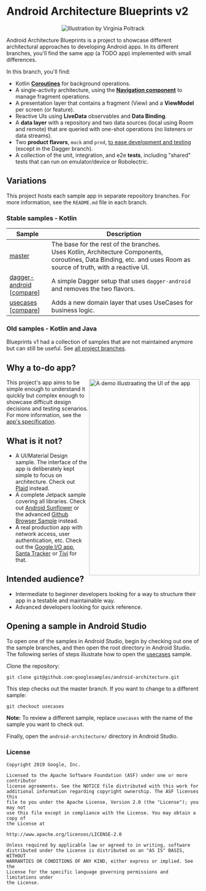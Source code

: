 # Android Architecture Blueprints v2
<p align="center">
<img src="https://github.com/googlesamples/android-architecture/wiki/images/aab-logov2.png" alt="Illustration by Virginia Poltrack"/>
</p>

Android Architecture Blueprints is a project to showcase different architectural approaches to developing Android apps. In its different branches, you'll find the same app (a TODO app) implemented with small differences.

In this branch, you'll find:
*   Kotlin **[Coroutines](https://kotlinlang.org/docs/reference/coroutines-overview.html)** for background operations.
*   A single-activity architecture, using the **[Navigation component](https://developer.android.com/guide/navigation/navigation-getting-started)** to manage fragment operations.
*   A presentation layer that contains a fragment (View) and a **ViewModel** per screen (or feature).
*   Reactive UIs using **LiveData** observables and **Data Binding**.
*   A **data layer** with a repository and two data sources (local using Room and remote) that are queried with one-shot operations (no listeners or data streams).
*   Two **product flavors**, `mock` and `prod`, [to ease development and testing](https://android-developers.googleblog.com/2015/12/leveraging-product-flavors-in-android.html) (except in the Dagger branch).
*   A collection of the unit, integration, and e2e **tests**, including "shared" tests that can run on emulator/device or Robolectric.

## Variations

This project hosts each sample app in separate repository branches. For more information, see the `README.md` file in each branch.

### Stable samples - Kotlin
|     Sample     | Description |
| ------------- | ------------- |
| [master](https://github.com/googlesamples/android-architecture/tree/master) | The base for the rest of the branches. <br/>Uses Kotlin, Architecture Components, coroutines, Data Binding, etc. and uses Room as source of truth, with a reactive UI. |
| [dagger-android](https://github.com/googlesamples/android-architecture/tree/dagger-android)<br/>[[compare](https://github.com/googlesamples/android-architecture/compare/dagger-android#files_bucket)] | A simple Dagger setup that uses `dagger-android` and removes the two flavors. |
| [usecases](https://github.com/googlesamples/android-architecture/tree/usecases)<br/>[[compare](https://github.com/googlesamples/android-architecture/compare/usecases#files_bucket)] | Adds a new domain layer that uses UseCases for business logic. |

### Old samples - Kotlin and Java

Blueprints v1 had a collection of samples that are not maintained anymore but can still be useful. See [all project branches](https://github.com/googlesamples/android-architecture/branches).

## Why a to-do app?

<img align="right" src="https://github.com/googlesamples/android-architecture/wiki/images/todoapp.gif" alt="A demo illustraating the UI of the app" width="288" height="512" style="display: inline; float: right"/>

This project's app aims to be simple enough to understand it quickly but complex enough to showcase difficult design decisions and testing scenarios. For more information, see the [app's specification](https://github.com/googlesamples/android-architecture/wiki/To-do-app-specification).

## What is it not?

*   A UI/Material Design sample. The interface of the app is deliberately kept simple to focus on architecture. Check out [Plaid](https://github.com/android/plaid) instead.
*   A complete Jetpack sample covering all libraries. Check out [Android Sunflower](https://github.com/googlesamples/android-sunflower) or the advanced [Github Browser Sample](https://github.com/googlesamples/android-architecture-components/tree/master/GithubBrowserSample) instead.
*   A real production app with network access, user authentication, etc. Check out the [Google I/O app](https://github.com/google/iosched), [Santa Tracker](https://github.com/google/santa-tracker-android) or [Tivi](https://github.com/chrisbanes/tivi) for that.

## Intended audience?

*   Intermediate to beginner developers looking for a way to structure their app in a testable and maintainable way.
*   Advanced developers looking for quick reference.

## Opening a sample in Android Studio

To open one of the samples in Android Studio, begin by checking out one of the sample branches, and then open the root directory in Android Studio. The following series of steps illustrate how to open the [usecases](tree/usecases/) sample.

Clone the repository:

```
git clone git@github.com:googlesamples/android-architecture.git
```
This step checks out the master branch. If you want to change to a different sample: 

```
git checkout usecases
```

**Note:** To review a different sample, replace `usecases` with the name of the sample you want to check out.

Finally, open the `android-architecture/` directory in Android Studio.

### License


```
Copyright 2019 Google, Inc.

Licensed to the Apache Software Foundation (ASF) under one or more contributor
license agreements. See the NOTICE file distributed with this work for
additional information regarding copyright ownership. The ASF licenses this
file to you under the Apache License, Version 2.0 (the "License"); you may not
use this file except in compliance with the License. You may obtain a copy of
the License at

http://www.apache.org/licenses/LICENSE-2.0

Unless required by applicable law or agreed to in writing, software
distributed under the License is distributed on an "AS IS" BASIS, WITHOUT
WARRANTIES OR CONDITIONS OF ANY KIND, either express or implied. See the
License for the specific language governing permissions and limitations under
the License.
```
